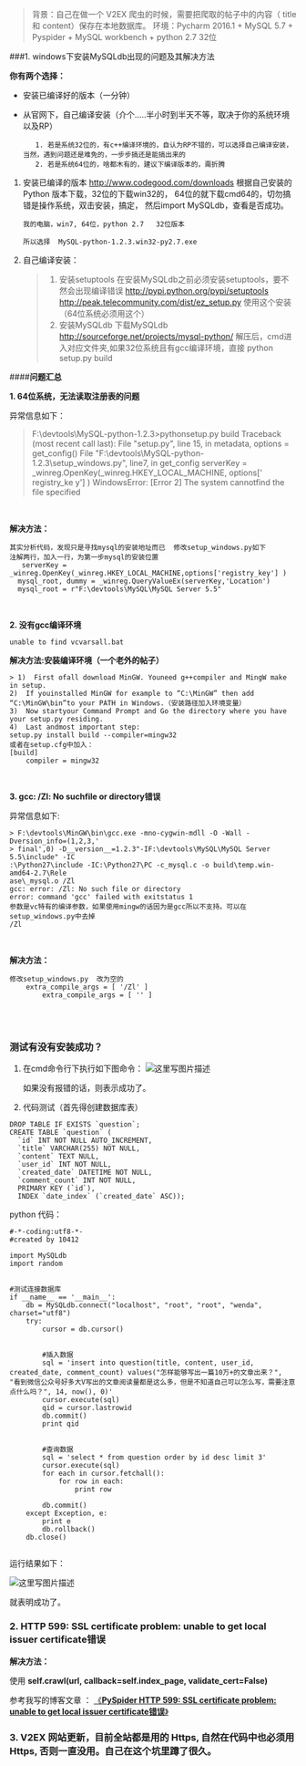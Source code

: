 > 背景：自己在做一个  V2EX  爬虫的时候，需要把爬取的帖子中的内容（ title  和  content）保存在本地数据库。
> 环境：Pycharm 2016.1  + MySQL 5.7  + Pyspider + MySQL workbench  + python 2.7 32位


###1. windows下安装MySQLdb出现的问题及其解决方法

**你有两个选择：**

+ 安装已编译好的版本（一分钟）
+ 从官网下，自己编译安装（介个…..半小时到半天不等，取决于你的系统环境以及RP）

		 1. 若是系统32位的，有c++编译环境的，自认为RP不错的，可以选择自己编译安装，当然，遇到问题还是难免的，一步步搞还是能搞出来的
		 2. 若是系统64位的，啥都木有的，建议下编译版本的，甭折腾
		


 1. 安装已编译的版本
  http://www.codegood.com/downloads 
	 根据自己安装的 Python 版本下载，32位的下载win32的， 64位的就下载cmd64的，切勿搞错是操作系统，双击安装，搞定， 然后import MySQLdb，查看是否成功。

		我的电脑，win7, 64位，python 2.7   32位版本 

		所以选择  MySQL-python-1.2.3.win32-py2.7.exe
 
 2.  自己编译安装：

		> 1. 安装setuptools
		在安装MySQLdb之前必须安装setuptools，要不然会出现编译错误
		http://pypi.python.org/pypi/setuptools
		http://peak.telecommunity.com/dist/ez_setup.py 使用这个安装（64位系统必须用这个）
		> 2. 安装MySQLdb
        > 下载MySQLdb  http://sourceforge.net/projects/mysql-python/
        > 解压后，cmd进入对应文件夹,如果32位系统且有gcc编译环境，直接 python setup.py build


####**问题汇总**

**1. 64位系统，无法读取注册表的问题**

异常信息如下：

> F:\devtools\MySQL-python-1.2.3>pythonsetup.py build
Traceback (most recent call last):
 File "setup.py", line 15, in <module>
   metadata, options = get_config()
 File "F:\devtools\MySQL-python-1.2.3\setup_windows.py", line7, in get_config
   serverKey = _winreg.OpenKey(_winreg.HKEY_LOCAL_MACHINE, options[' registry_ke
y'] )
WindowsError: [Error 2] The system cannotfind the file specified
 
 <br>
 
**解决方法：**

    其实分析代码，发现只是寻找mysql的安装地址而已  修改setup_windows.py如下
    注解两行，加入一行，为第一步mysql的安装位置
       serverKey = _winreg.OpenKey(_winreg.HKEY_LOCAL_MACHINE,options['registry_key'] )
      mysql_root, dummy = _winreg.QueryValueEx(serverKey,'Location')
      mysql_root = r"F:\devtools\MySQL\MySQL Server 5.5"
 

<br>

**2. 没有gcc编译环境**
    
    unable to find vcvarsall.bat

**解决方法:安装编译环境（一个老外的帖子）**
	
	> 1)  First ofall download MinGW. Youneed g++compiler and MingW make in setup.
	2)  If youinstalled MinGW for example to “C:\MinGW” then add “C:\MinGW\bin”to your PATH in Windows.（安装路径加入环境变量）
	3)  Now startyour Command Prompt and Go the directory where you have your setup.py residing.
	4)  Last andmost important step:
	setup.py install build --compiler=mingw32
	或者在setup.cfg中加入：
	[build]
	    compiler = mingw32



<br>

**3. gcc: /Zl: No suchfile or directory错误**

异常信息如下:

    > F:\devtools\MinGW\bin\gcc.exe -mno-cygwin-mdll -O -Wall -Dversion_info=(1,2,3,'
    > final',0) -D__version__=1.2.3"-IF:\devtools\MySQL\MySQL Server 5.5\include" -IC
    :\Python27\include -IC:\Python27\PC -c_mysql.c -o build\temp.win-amd64-2.7\Rele
    ase\_mysql.o /Zl
    gcc: error: /Zl: No such file or directory
    error: command 'gcc' failed with exitstatus 1 
    参数是vc特有的编译参数，如果使用mingw的话因为是gcc所以不支持。可以在setup_windows.py中去掉
    /Zl  
 
 <br>
 
**解决方法：**
 
    修改setup_windows.py  改为空的
        extra_compile_args = [ '/Zl' ]
            extra_compile_args = [ '' ]


<br>
<br>

### 测试有没有安装成功？

1. 在cmd命令行下执行如下图命令：
![这里写图片描述](http://img.blog.csdn.net/20161020222856240)
 
	如果没有报错的话，则表示成功了。

2. 代码测试（首先得创建数据库表）
```
DROP TABLE IF EXISTS `question`;
CREATE TABLE `question` (
  `id` INT NOT NULL AUTO_INCREMENT,
  `title` VARCHAR(255) NOT NULL,
  `content` TEXT NULL,
  `user_id` INT NOT NULL,
  `created_date` DATETIME NOT NULL,
  `comment_count` INT NOT NULL,
  PRIMARY KEY (`id`),
  INDEX `date_index` (`created_date` ASC));
```

python 代码：

```
#-*-coding:utf8-*-
#created by 10412

import MySQLdb
import random


#测试连接数据库
if __name__ == '__main__':
    db = MySQLdb.connect("localhost", "root", "root", "wenda", charset="utf8")
    try:
        cursor = db.cursor()

        
        #插入数据
        sql = 'insert into question(title, content, user_id, created_date, comment_count) values("怎样能够写出一篇10万+的文章出来？", "看到微信公众号好多大V写出的文章阅读量都是这么多，但是不知道自己可以怎么写，需要注意点什么吗？", 14, now(), 0)'
        cursor.execute(sql)
        qid = cursor.lastrowid
        db.commit()
        print qid
        

        #查询数据
        sql = 'select * from question order by id desc limit 3'
        cursor.execute(sql)
        for each in cursor.fetchall():
            for row in each:
                print row

        db.commit()
    except Exception, e:
        print e
        db.rollback()
    db.close()


```

运行结果如下：

![这里写图片描述](http://img.blog.csdn.net/20161020223314445)

就表明成功了。


### 2.  HTTP 599: SSL certificate problem: unable to get local issuer certificate错误

**解决方法：**

使用 **self.crawl(url, callback=self.index_page, validate_cert=False)**

参考我写的博客文章 ： [《**PySpider HTTP 599: SSL certificate problem: unable to get local issuer certificate错误**》](http://blog.csdn.net/tzs_1041218129/article/details/52853465)

### 3. V2EX 网站更新，目前全站都是用的 Https, 自然在代码中也必须用 Https, 否则一直没用。自己在这个坑里蹲了很久。